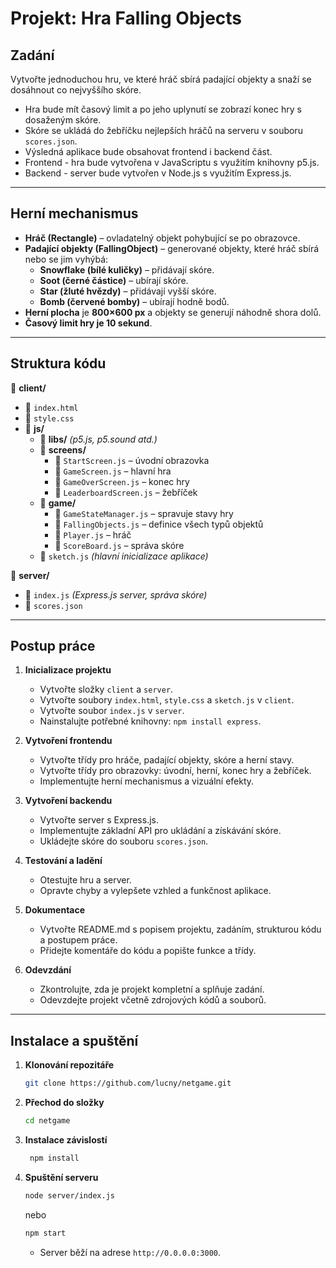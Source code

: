 # **Projekt: Hra Falling Objects**

## **Zadání**
Vytvořte jednoduchou hru, ve které hráč sbírá padající objekty a snaží se dosáhnout co nejvyššího skóre. 
- Hra bude mít časový limit a po jeho uplynutí se zobrazí konec hry s dosaženým skóre. 
- Skóre se ukládá do žebříčku nejlepších hráčů na serveru v souboru `scores.json`.
- Výsledná aplikace bude obsahovat frontend i backend část.
- Frontend - hra bude vytvořena v JavaScriptu s využitím knihovny p5.js.
- Backend - server bude vytvořen v Node.js s využitím Express.js. 

---

## **Herní mechanismus**
- **Hráč (Rectangle)** – ovladatelný objekt pohybující se po obrazovce.
- **Padající objekty (FallingObject)** – generované objekty, které hráč sbírá nebo se jim vyhýbá:
  - **Snowflake (bílé kuličky)** – přidávají skóre.
  - **Soot (černé částice)** – ubírají skóre.
  - **Star (žluté hvězdy)** – přidávají vyšší skóre.
  - **Bomb (červené bomby)** – ubírají hodně bodů.
- **Herní plocha** je **800×600 px** a objekty se generují náhodně shora dolů.
- **Časový limit hry je 10 sekund**.

---

## **Struktura kódu**
📁 **client/**
- 📄 `index.html`
- 📄 `style.css`
- 📂 **js/**
  - 📂 **libs/** _(p5.js, p5.sound atd.)_
  - 📂 **screens/**
    - 📄 `StartScreen.js` – úvodní obrazovka
    - 📄 `GameScreen.js` – hlavní hra
    - 📄 `GameOverScreen.js` – konec hry
    - 📄 `LeaderboardScreen.js` – žebříček
  - 📂 **game/**
    - 📄 `GameStateManager.js` – spravuje stavy hry
    - 📄 `FallingObjects.js` – definice všech typů objektů
    - 📄 `Player.js` – hráč
    - 📄 `ScoreBoard.js` – správa skóre
  - 📄 `sketch.js` _(hlavní inicializace aplikace)_

📁 **server/**
- 📄 `index.js` _(Express.js server, správa skóre)_
- 📄 `scores.json`

---

## **Postup práce**
1. **Inicializace projektu**
   - Vytvořte složky `client` a `server`.
   - Vytvořte soubory `index.html`, `style.css` a `sketch.js` v `client`.
   - Vytvořte soubor `index.js` v `server`.
   - Nainstalujte potřebné knihovny: `npm install express`.

2. **Vytvoření frontendu**
    - Vytvořte třídy pro hráče, padající objekty, skóre a herní stavy.
    - Vytvořte třídy pro obrazovky: úvodní, herní, konec hry a žebříček.
    - Implementujte herní mechanismus a vizuální efekty.

3. **Vytvoření backendu**
    - Vytvořte server s Express.js.
    - Implementujte základní API pro ukládání a získávání skóre.
    - Ukládejte skóre do souboru `scores.json`.

4. **Testování a ladění**
    - Otestujte hru a server.
    - Opravte chyby a vylepšete vzhled a funkčnost aplikace.

5. **Dokumentace**
    - Vytvořte README.md s popisem projektu, zadáním, strukturou kódu a postupem práce.
    - Přidejte komentáře do kódu a popište funkce a třídy.

6. **Odevzdání**
    - Zkontrolujte, zda je projekt kompletní a splňuje zadání.
    - Odevzdejte projekt včetně zdrojových kódů a souborů.

---

## **Instalace a spuštění**
1. **Klonování repozitáře**
   ```bash
   git clone https://github.com/lucny/netgame.git
    ```

2. **Přechod do složky**
   ```bash
   cd netgame
   ```  

3. **Instalace závislostí**
   ```bash  
    npm install
    ```

4. **Spuštění serveru**
    ```bash
    node server/index.js
    ```

    nebo
    
    ```bash
    npm start
    ```

    - Server běží na adrese `http://0.0.0.0:3000`.